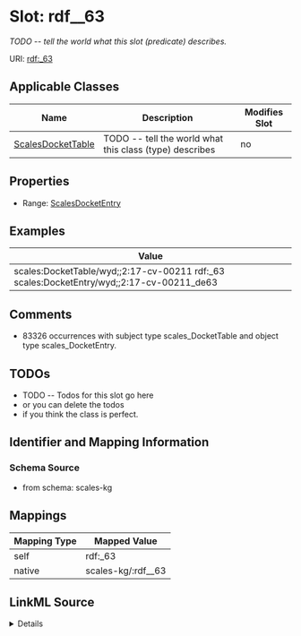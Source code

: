 

# Slot: rdf__63


_TODO -- tell the world what this slot (predicate) describes._





URI: [rdf:_63](http://www.w3.org/1999/02/22-rdf-syntax-ns#_63)



<!-- no inheritance hierarchy -->





## Applicable Classes

| Name | Description | Modifies Slot |
| --- | --- | --- |
| [ScalesDocketTable](../classes/ScalesDocketTable.md) | TODO -- tell the world what this class (type) describes |  no  |







## Properties

* Range: [ScalesDocketEntry](../classes/ScalesDocketEntry.md)






## Examples

| Value |
| --- |
| scales:DocketTable/wyd;;2:17-cv-00211 rdf:_63 scales:DocketEntry/wyd;;2:17-cv-00211_de63 |

## Comments

* 83326 occurrences with subject type scales_DocketTable and object type scales_DocketEntry.

## TODOs

* TODO -- Todos for this slot go here
* or you can delete the todos
* if you think the class is perfect.

## Identifier and Mapping Information







### Schema Source


* from schema: scales-kg




## Mappings

| Mapping Type | Mapped Value |
| ---  | ---  |
| self | rdf:_63 |
| native | scales-kg/:rdf__63 |




## LinkML Source

<details>
```yaml
name: rdf__63
description: TODO -- tell the world what this slot (predicate) describes.
todos:
- TODO -- Todos for this slot go here
- or you can delete the todos
- if you think the class is perfect.
comments:
- 83326 occurrences with subject type scales_DocketTable and object type scales_DocketEntry.
examples:
- value: scales:DocketTable/wyd;;2:17-cv-00211 rdf:_63 scales:DocketEntry/wyd;;2:17-cv-00211_de63
from_schema: scales-kg
rank: 1000
slot_uri: rdf:_63
alias: rdf__63
domain_of:
- scales_DocketTable
range: scales_DocketEntry

```
</details>